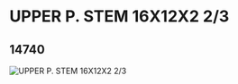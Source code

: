 # UPPER P. STEM 16X12X2 2/3
## 14740
![UPPER P. STEM 16X12X2 2/3](https://lc-www-live-s.legocdn.com/media/bricks/5/2/6044599.jpg)
